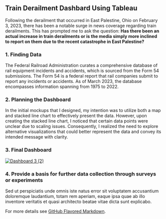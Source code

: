 ## Train Derailment Dashbard Using Tableau

Following the derailment that occurred in East Palestine, Ohio on February 3, 2023, there has been a notable surge in news coverage regarding train derailments. This has prompted me to ask the question: **Has there been an actual increase in train derailments or is the media simply more inclined to report on them due to the recent catastrophe in East Palestine?**



### 1. Finding Data
The Federal Railroad Administration curates a comprehensive database of rail equipment incidents and accidents, which is sourced from the Form 54 submissions. The Form 54 is a federal report that rail companies submit to report any incidents or accidents. As of March 2023, the database encompasses information spanning from 1975 to 2022.

### 2. Planning the Dashboard 
In the initial mockups that I designed, my intention was to utilize both a map and stacked line chart to effectively present the data. However, upon creating the stacked line chart, I noticed that certain data points were unclear due to scaling issues. Consequently, I realized the need to explore alternative visualizations that could better represent the data and convey its intended message with clarity.


### 3. Final Dashboard


<div class='tableauPlaceholder' id='viz1681934006336' style='position: relative'><noscript><a href='#'><img alt='Dashboard 3 (2) ' src='https:&#47;&#47;public.tableau.com&#47;static&#47;images&#47;De&#47;DerailmentData&#47;Dashboard32&#47;1_rss.png' style='border: none' /></a></noscript><object class='tableauViz'  style='display:none;'><param name='host_url' value='https%3A%2F%2Fpublic.tableau.com%2F' /> <param name='embed_code_version' value='3' /> <param name='site_root' value='' /><param name='name' value='DerailmentData&#47;Dashboard32' /><param name='tabs' value='no' /><param name='toolbar' value='yes' /><param name='static_image' value='https:&#47;&#47;public.tableau.com&#47;static&#47;images&#47;De&#47;DerailmentData&#47;Dashboard32&#47;1.png' /> <param name='animate_transition' value='yes' /><param name='display_static_image' value='yes' /><param name='display_spinner' value='yes' /><param name='display_overlay' value='yes' /><param name='display_count' value='yes' /><param name='language' value='en-US' /><param name='filter' value='publish=yes' /></object></div>  

### 4. Provide a basis for further data collection through surveys or experiments

Sed ut perspiciatis unde omnis iste natus error sit voluptatem accusantium doloremque laudantium, totam rem aperiam, eaque ipsa quae ab illo inventore veritatis et quasi architecto beatae vitae dicta sunt explicabo. 

For more details see [GitHub Flavored Markdown](https://guides.github.com/features/mastering-markdown/).
